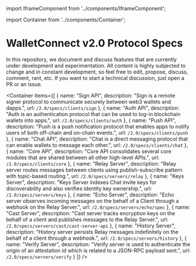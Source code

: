 import IframeComponent from '../components/IframeComponent';

import Container from '../components/Container';

# WalletConnect v2.0 Protocol Specs

In this repository, we document and discuss features that are currently under development and experimentation. All content is highly subjected to change and in constant development, so feel free to edit, propose, discuss, comment, rant, etc. If you want to start a technical discussion, just open a PR or an issue.

<Container
  items={[
    {
      name: "Sign API",
      description: "Sign is a remote signer protocol to communicate securely between web3 wallets and dapps.",
      url: `/2.0/specs/clients/sign`
    },
    {
      name: "Auth API",
      description: "Auth is an authentication protocol that can be used to log-in blockchain wallets into apps.",
      url: `/2.0/specs/clients/auth`
    },
    {
      name: "Push API",
      description: "Push is a push notification protocol that enables apps to notify users of both off-chain and on-chain events.",
      url: `/2.0/specs/clients/push`
    },
    {
      name: "Chat API",
      description: "Chat is a direct messaging protocol that can enable wallets to message each other.",
      url: `/2.0/specs/clients/chat`
    },
    {
      name: "Core API",
      description: "Core API consolidates several core modules that are shared between all other high-level APIs.",
      url: `/2.0/specs/clients/core`
    },
    {
      name: "Relay Server",
      description: "Relay server routes messages between clients using publish-subscribe pattern with topic-based routing.",
      url: `/2.0/specs/servers/relay`
    },
    {
      name: "Keys Server",
      description: "Keys Server indexes Chat invite keys for discoverability and also verifies identity key ownership.",
      url: `/2.0/specs/servers/keys`
    },
    {
      name: "Echo Server",
      description: "Echo server observes incoming messages on the behalf of a Client through a webhook on the Relay Server.",
      url: `/2.0/specs/servers/echo/spec`
    },
    {
      name: "Cast Server",
      description: "Cast server tracks encryption keys on the behalf of a client and publishes messages to the Relay Server.",
      url: `/2.0/specs/servers/cast/cast-server-api`
    },
    {
      name: "History Server",
      description: "History server persists Relay messages indefinitely on the behalf of a client through a webhook.",
      url: `/2.0/specs/servers/history`
    },
    {
      name: "Verify Server",
      description: "Verify server is used to authenticate the origin of an attestation id which is related to a JSON-RPC payload sent.",
      url: `/2.0/specs/servers/verify`
    }
  ]}
/>


<IframeComponent />
